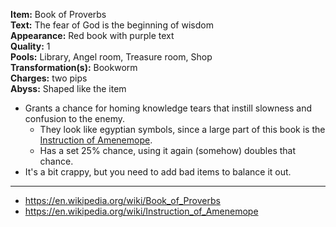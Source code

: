 **Item:** Book of Proverbs
<br>
**Text:** The fear of God is the beginning of wisdom
<br>
**Appearance:** Red book with purple text
<br>
**Quality:** 1
<br>
**Pools:** Library, Angel room, Treasure room, Shop
<br>
**Transformation(s):** Bookworm
<br>
**Charges:** two pips
<br>
**Abyss:** Shaped like the item

- Grants a chance for homing knowledge tears that instill slowness and confusion to the enemy.
  - They look like egyptian symbols, since a large part of this book is the [Instruction of Amenemope](https://en.wikipedia.org/wiki/Instruction_of_Amenemope).
  - Has a set 25% chance, using it again (somehow) doubles that chance.
- It's a bit crappy, but you need to add bad items to balance it out.

---

- https://en.wikipedia.org/wiki/Book_of_Proverbs
- https://en.wikipedia.org/wiki/Instruction_of_Amenemope